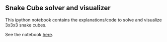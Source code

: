 ## Snake Cube solver and visualizer ##

This ipython notebook contains the explanations/code to solve and visualize 3x3x3 snake cubes.

See the notebook [here](http://nbviewer.ipython.org/github/oscar6echo/SnakeCube2/blob/master/SnakeCube_Python_Cython.ipynb).
